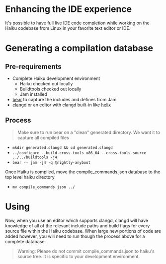 # Enhancing the IDE experience

It's possible to have full live IDE code completion while working on the Haiku codebase from Linux
in your favorite text editor or IDE.

# Generating a compilation database

## Pre-requirements

* Complete Haiku development environment
  * Haiku checked out locally
  * Buildtools checked out locally
  * Jam installed
* [bear](https://github.com/rizsotto/Bear) to capture the includes and defines from Jam
* [clangd](https://clangd.llvm.org) or an editor with clangd built-in like [helix](https://helix-editor.com)

## Process

> Make sure to run bear on a "clean" generated directory. We want it to capture all compiled files

* ```mkdir generated.clangd && cd generated.clangd```
* ```../configure --build-cross-tools x86_64 --cross-tools-source ../../buildtools -j4```
* ```bear -- jam -j4 -q @nightly-anyboot```

Once Haiku is compiled, move the compile_commands.json database to the top level haiku directory

* ```mv compile_commands.json ../```

# Using

Now, when you use an editor which supports clangd, clangd will have knowledge of all of the
relevant include paths and build flags for every source file within the Haiku codebase.  When large
new portions of code are added however, you will need to run though the process above for a complete
database.

> Warning: Please do not commit compile_commands.json to haiku's source tree. It is specific
> to your development environment.
